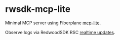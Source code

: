# rwsdk-mcp-lite
Minimal MCP server using Fiberplane [mcp-lite](https://github.com/fiberplane/mcp/).

Observe logs via RedwoodSDK RSC [realtime updates](https://docs.rwsdk.com/core/realtime/).

